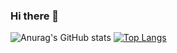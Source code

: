 ### Hi there 👋

![Anurag's GitHub stats](https://github-readme-stats-m5g7ebx1g-sagecheni.vercel.app/api?username=Sagecheni&show_icons=true&theme=ambient_gradient)
[![Top Langs](https://github-readme-stats.vercel.app/api/top-langs/?username=Sagecheni&hide=javascript,html)](https://github.com/anuraghazra/github-readme-stats)
<!--
**Sagecheni/Sagecheni** is a ✨ _special_ ✨ repository because its `README.md` (this file) appears on your GitHub profile.

Here are some ideas to get you started:

- 🔭 I’m currently working on ...
- 🌱 I’m currently learning ...
- 👯 I’m looking to collaborate on ...
- 🤔 I’m looking for help with ...
- 💬 Ask me about ...
- 📫 How to reach me: ...
- 😄 Pronouns: ...
- ⚡ Fun fact: ...
-->

